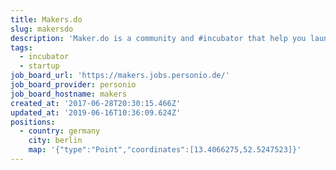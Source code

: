 ```yaml
---
title: Makers.do
slug: makersdo
description: 'Maker.do is a community and #incubator that help you launching your #startup'
tags:
  - incubator
  - startup
job_board_url: 'https://makers.jobs.personio.de/'
job_board_provider: personio
job_board_hostname: makers
created_at: '2017-06-28T20:30:15.466Z'
updated_at: '2019-06-16T10:36:09.624Z'
positions:
  - country: germany
    city: berlin
    map: '{"type":"Point","coordinates":[13.4066275,52.5247523]}'
---
```

